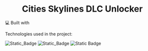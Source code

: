 <h1 align="center" id="title">Cities Skylines DLC Unlocker</h1

  
<h2>💻 Built with</h2>

Technologies used in the project:

![Static_Badge](https://img.shields.io/badge/ReactJS%20-%20blue)
![Static_Badge](https://img.shields.io/badge/Javascript%20-%20red)
![Static Badge](https://img.shields.io/badge/HTML%2FCSS%20-%20orange)

